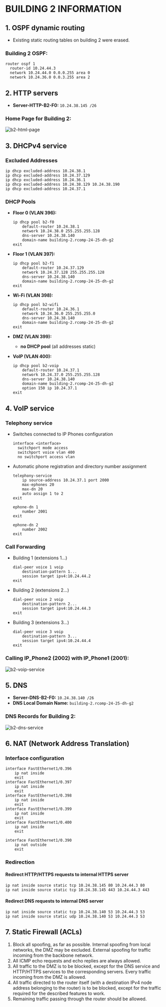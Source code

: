 # BUILDING 2 INFORMATION

## 1. OSPF dynamic routing

- Existing static routing tables on building 2 were erased.
### **Building 2 OSPF**:
  ```
  router ospf 1
    router-id 10.24.44.3
    network 10.24.44.0 0.0.0.255 area 0
    network 10.24.36.0 0.0.3.255 area 2
  ```

## 2. HTTP servers

- **Server-HTTP-B2-F0:** `10.24.38.145 /26`

### **Home Page for Building 2**:

![b2-html-page](./config/b2-html-page.png)

## 3. DHCPv4 service

### Excluded Addresses
```
ip dhcp excluded-address 10.24.38.1
ip dhcp excluded-address 10.24.37.129
ip dhcp excluded-address 10.24.36.1
ip dhcp excluded-address 10.24.38.129 10.24.38.190
ip dhcp excluded-address 10.24.37.1
```

### DHCP Pools

- **Floor 0 (VLAN 396):**
    ```
    ip dhcp pool b2-f0
        default-router 10.24.38.1
        network 10.24.38.0 255.255.255.128
        dns-server 10.24.38.140
        domain-name building-2.rcomp-24-25-dh-g2
    exit
    ```
  
- **Floor 1 (VLAN 397):**
    ```
    ip dhcp pool b2-f1
        default-router 10.24.37.129
        network 10.24.37.128 255.255.255.128
        dns-server 10.24.38.140
        domain-name building-2.rcomp-24-25-dh-g2
    exit
    ```
  
- **Wi-Fi (VLAN 398):**
    ```
    ip dhcp pool b2-wifi
        default-router 10.24.36.1
        network 10.24.36.0 255.255.255.0
        dns-server 10.24.38.140
        domain-name building-2.rcomp-24-25-dh-g2
    exit
    ```
  
- **DMZ (VLAN 399):** 
  - **no DHCP pool** (all addresses static)
  

- **VoIP (VLAN 400):**
    ```
    ip dhcp pool b2-voip
        default-router 10.24.37.1
        network 10.24.37.0 255.255.255.128
        dns-server 10.24.38.140
        domain-name building-2.rcomp-24-25-dh-g2
        option 150 ip 10.24.37.1
    exit
    ```


## 4. VoIP service

### Telephony service

- Switches connected to IP Phones configuration
    ```
    interface <interface>
      switchport mode access
      switchport voice vlan 400
      no switchport access vlan
    ```

- Automatic phone registration and directory number assignment
    ```
    telephony-service
        ip source-address 10.24.37.1 port 2000
        max-ephones 20
        max-dn 20
        auto assign 1 to 2
    exit
    
    ephone-dn 1
        number 2001
    exit
    
    ephone-dn 2
        number 2002
    exit
    ```

### Call Forwarding

- Building 1 (extensions 1...)
    ```
    dial-peer voice 1 voip
        destination-pattern 1...
        session target ipv4:10.24.44.2
    exit
    ```
- Building 2 (extensions 2...)
    ```
    dial-peer voice 2 voip
        destination-pattern 2...
        session target ipv4:10.24.44.3
    exit
    ```
- Building 3 (extensions 3...)
    ```
    dial-peer voice 3 voip
        destination-pattern 3...
        session target ipv4:10.24.44.4
    exit
    ```

### **Calling IP_Phone2 (2002) with IP_Phone1 (2001)**:

![b2-voip-service](./config/b2-voip-service.png)


## 5. DNS

- **Server-DNS-B2-F0:** `10.24.38.140 /26`
- **DNS Local Domain Name:** `building-2.rcomp-24-25-dh-g2`

### **DNS Records for Building 2**:

![b2-dns-service](./config/b2-dns-service.png)

## 6. NAT (Network Address Translation)

### Interface configuration
```
interface FastEthernet1/0.396
    ip nat inside
    exit
interface FastEthernet1/0.397
    ip nat inside
    exit
interface FastEthernet1/0.398
    ip nat inside
    exit
interface FastEthernet1/0.399
    ip nat inside
    exit
interface FastEthernet1/0.400
    ip nat inside
    exit
    
interface FastEthernet1/0.390
    ip nat outside
    exit
```

### Redirection

#### Redirect HTTP/HTTPS requests to internal HTTPS server
```
ip nat inside source static tcp 10.24.38.145 80 10.24.44.3 80 
ip nat inside source static tcp 10.24.38.145 443 10.24.44.3 443 
```

#### Redirect DNS requests to internal DNS server
```
ip nat inside source static tcp 10.24.38.140 53 10.24.44.3 53
ip nat inside source static udp 10.24.38.140 53 10.24.44.3 53
```

## 7. Static Firewall (ACLs)

1. Block all spoofing, as far as possible. Internal spoofing from local networks, the DMZ may be excluded. External spoofing for traffic incoming from the backbone network.
2. All ICMP echo requests and echo replies are always allowed.
3. All traffic to the DMZ is to be blocked, except for the DNS service and HTTP/HTTPS services to the corresponding servers. Every traffic incoming from the DMZ is allowed.
4. All traffic directed to the router itself (with a destination IPv4 node address belonging to the router) is to be blocked, except for the traffic required for the described features to work.
5. Remaining traffic passing through the router should be allowed.
